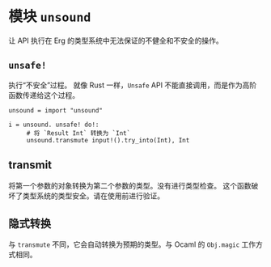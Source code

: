 # 模块 `unsound`

让 API 执行在 Erg 的类型系统中无法保证的不健全和不安全的操作。

## `unsafe!`

执行“不安全”过程。 就像 Rust 一样，`Unsafe` API 不能直接调用，而是作为高阶函数传递给这个过程。

``` erg
unsound = import "unsound"

i = unsound. unsafe! do!:
     # 将 `Result Int` 转换为 `Int`
     unsound.transmute input!().try_into(Int), Int
```

## transmit

将第一个参数的对象转换为第二个参数的类型。没有进行类型检查。
这个函数破坏了类型系统的类型安全。请在使用前进行验证。

## 隐式转换

与 `transmute` 不同，它会自动转换为预期的类型。与 Ocaml 的 `Obj.magic` 工作方式相同。